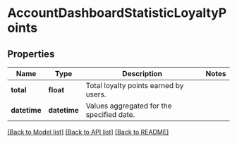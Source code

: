 # AccountDashboardStatisticLoyaltyPoints

## Properties
Name | Type | Description | Notes
------------ | ------------- | ------------- | -------------
**total** | **float** | Total loyalty points earned by users. | 
**datetime** | **datetime** | Values aggregated for the specified date. | 

[[Back to Model list]](../README.md#documentation-for-models) [[Back to API list]](../README.md#documentation-for-api-endpoints) [[Back to README]](../README.md)



